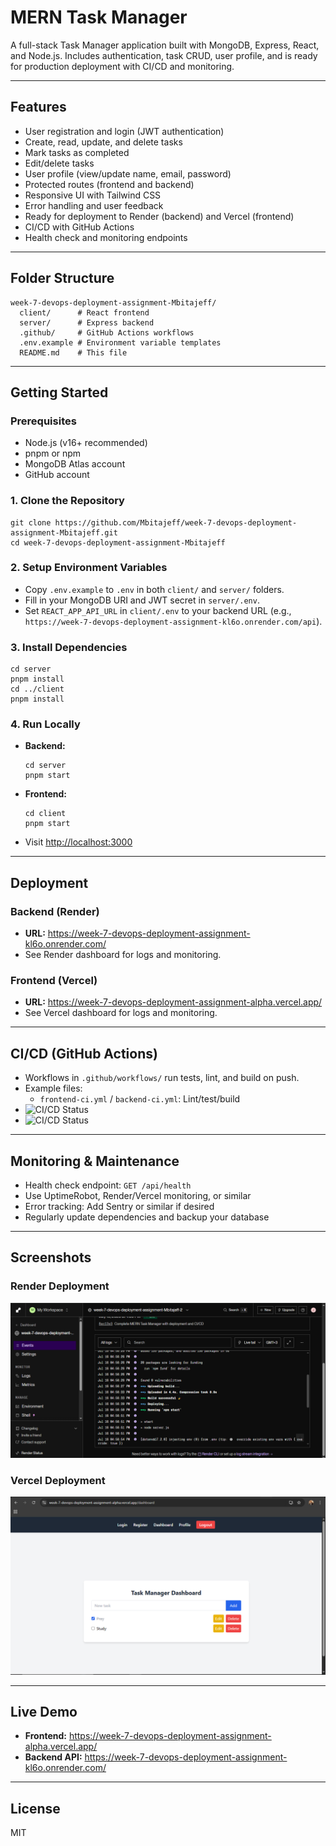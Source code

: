 # MERN Task Manager

A full-stack Task Manager application built with MongoDB, Express, React, and Node.js. Includes authentication, task CRUD, user profile, and is ready for production deployment with CI/CD and monitoring.

---

## Features
- User registration and login (JWT authentication)
- Create, read, update, and delete tasks
- Mark tasks as completed
- Edit/delete tasks
- User profile (view/update name, email, password)
- Protected routes (frontend and backend)
- Responsive UI with Tailwind CSS
- Error handling and user feedback
- Ready for deployment to Render (backend) and Vercel (frontend)
- CI/CD with GitHub Actions
- Health check and monitoring endpoints

---

## Folder Structure
```
week-7-devops-deployment-assignment-Mbitajeff/
  client/      # React frontend
  server/      # Express backend
  .github/     # GitHub Actions workflows
  .env.example # Environment variable templates
  README.md    # This file
```

---

## Getting Started

### Prerequisites
- Node.js (v16+ recommended)
- pnpm or npm
- MongoDB Atlas account
- GitHub account

### 1. Clone the Repository
```
git clone https://github.com/Mbitajeff/week-7-devops-deployment-assignment-Mbitajeff.git
cd week-7-devops-deployment-assignment-Mbitajeff
```

### 2. Setup Environment Variables
- Copy `.env.example` to `.env` in both `client/` and `server/` folders.
- Fill in your MongoDB URI and JWT secret in `server/.env`.
- Set `REACT_APP_API_URL` in `client/.env` to your backend URL (e.g., `https://week-7-devops-deployment-assignment-kl6o.onrender.com/api`).

### 3. Install Dependencies
```
cd server
pnpm install
cd ../client
pnpm install
```

### 4. Run Locally
- **Backend:**
  ```
  cd server
  pnpm start
  ```
- **Frontend:**
  ```
  cd client
  pnpm start
  ```
- Visit [http://localhost:3000](http://localhost:3000)

---

## Deployment

### Backend (Render)
- **URL:** https://week-7-devops-deployment-assignment-kl6o.onrender.com/
- See Render dashboard for logs and monitoring.

### Frontend (Vercel)
- **URL:** https://week-7-devops-deployment-assignment-alpha.vercel.app/
- See Vercel dashboard for logs and monitoring.

---

## CI/CD (GitHub Actions)
- Workflows in `.github/workflows/` run tests, lint, and build on push.
- Example files:
  - `frontend-ci.yml` / `backend-ci.yml`: Lint/test/build
- ![CI/CD Status](https://github.com/Mbitajeff/week-7-devops-deployment-assignment-Mbitajeff/actions/workflows/frontend-ci.yml/badge.svg)
- ![CI/CD Status](https://github.com/Mbitajeff/week-7-devops-deployment-assignment-Mbitajeff/actions/workflows/backend-ci.yml/badge.svg)

---

## Monitoring & Maintenance
- Health check endpoint: `GET /api/health`
- Use UptimeRobot, Render/Vercel monitoring, or similar
- Error tracking: Add Sentry or similar if desired
- Regularly update dependencies and backup your database

---

## Screenshots

### Render Deployment
![Render Deployment](./screenshots/render-deploy.png)

### Vercel Deployment
![Vercel Deployment](./screenshots/vercel-deploy.png)

---

## Live Demo
- **Frontend:** https://week-7-devops-deployment-assignment-alpha.vercel.app/
- **Backend API:** https://week-7-devops-deployment-assignment-kl6o.onrender.com/

---

## License
MIT 